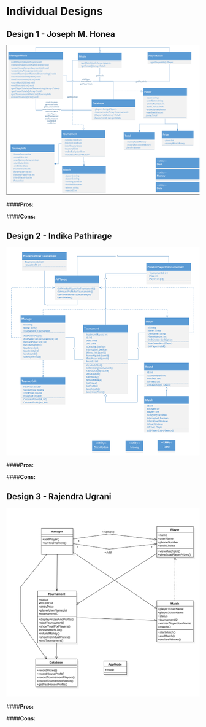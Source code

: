 Individual Designs
=====================

Design 1 - Joseph M. Honea
--------------------------------------
![Image of Design 1](./images/jhonea3.png)

####**Pros:**

####**Cons:**

Design 2 - Indika Pathirage
--------------------------------------
![Image of Design 2](./images/ikp3.png)

####**Pros:**

####**Cons:**

Design 3 - Rajendra Ugrani
----------------------------------
![Image of Design 3](./images/rugrani3.png)

####**Pros:**

####**Cons:**
